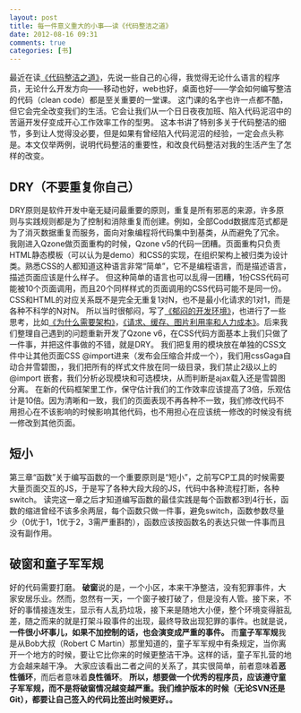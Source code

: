 ```yaml
---
layout: post
title: 每一件意义重大的小事——读《代码整洁之道》
date: 2012-08-16 09:31
comments: true
categories: [书]
---
```

最近在读<a href="http://union.dangdang.com/transfer.php?sys_id=1&amp;ad_type=10&amp;from=P-298749&amp;backurl=http%3A%2F%2Fproduct.dangdang.com%2Fproduct.aspx%3Fproduct_id%3D20750190">《代码整洁之道》</a>，先说一些自己的心得，我觉得无论什么语言的程序员，无论什么开发方向——移动也好，web也好，桌面也好——学会如何编写整洁的代码（clean code）都是至关重要的一堂课。
这门课的名字也许一点都不酷，但它会完全改变我们的生活。它会让我们从一个日日夜夜加班、陷入代码泥沼中的苦逼开发仔变成开心工作效率工作的型男。
这本书讲了特别多关于代码整洁的细节，多到让人觉得没必要，但是如果有曾经陷入代码泥沼的经验，一定会点头称是。本文仅举两例，说明代码整洁的重要性，和改良代码整洁对我的生活产生了怎样的改变。
<h2>DRY（不要重复你自己）</h2>
DRY原则是软件开发中毫无疑问最重要的原则，重复是所有邪恶的来源，许多原则与实践规则都是为了控制和消除重复而创建。例如，全部Codd数据库范式都是为了消灭数据重复而服务，面向对象编程将代码集中到基类，从而避免了冗余。
我刚进入Qzone做页面重构的时候，Qzone v5的代码一团糟。页面重构只负责HTML静态模板（可以认为是demo）和CSS的实现，在组织架构上被归类为设计类。熟悉CSS的人都知道这种语言非常“简单”，它不是编程语言，而是描述语言，描述页面应该是什么样子。
但这种简单的语言也可以乱得一团糟，1份CSS代码可能被10个页面调用，而且20个同样样式的页面调用的CSS代码可能不是同一份。CSS和HTML的对应关系既不是完全无重复1对N，也不是最小化请求的1对1，而是各种不科学的N对N。
所以当时很郁闷，写了<a href="http://yuguo.us/weblog/fml/">《郁闷的开发环境》</a>，也进行了一些思考，比如<a href="http://yuguo.us/weblog/front-end-ia/">《为什么需要架构》</a>，<a href="http://yuguo.us/weblog/request-cache-image-developer/">《请求、缓存、图片利用率和人力成本》</a>。后来我们整理自己遇到的问题重新开发了Qzone v6，在CSS代码方面基本上我们只做了一件事，并把这件事做的不错，就是DRY。
我们把复用的模块放在单独的CSS文件中让其他页面CSS @import进来（发布会压缩合并成一个），我们用cssGaga自动合并雪碧图，，我们把所有的样式文件放在同一级目录，我们禁止2级以上的 @import 嵌套，我们分析必现模块和可选模块，从而判断是ajax载入还是雪碧图分离。
在新的代码框架里工作，保守估计我们的工作效率应该提高了3倍，乐观估计是10倍。因为清晰和一致，我们的页面表现不再各种不一致，我们修改代码不用担心在不该影响的时候影响其他代码，也不用担心在应该统一修改的时候没有统一修改到其他页面。
<h2>短小</h2>
第三章“函数”关于编写函数的一个重要原则是“短小”，之前写CP工具的时候需要大量页面交互的JS，于是写了各种大段大段的JS，代码中各种流程打断，各种switch。
读完这一章之后才知道编写函数的最佳实践是每个函数都3到4行长，函数的缩进曾经不该多余两层，每个函数只做一件事，避免switch，函数参数尽量少（0优于1，1优于2，3需严重斟酌），函数应该按函数名的表达只做一件事而且没有副作用。
<h2>破窗和童子军军规</h2>
好的代码需要打磨。
<strong>破窗</strong>说的是，一个小区，本来干净整洁，没有犯罪事件，大家安居乐业。然而，忽然有一天，一个窗子被打破了，但是没有人管。接下来，不好的事情接连发生，显示有人乱扔垃圾，接下来是随地大小便，整个环境变得脏乱差，随之而来的就是打架斗殴事件的出现，最终导致出现犯罪的事件。也就是说，<strong>一件<strong>很小</strong>坏事儿，如果不加控制的话，也会演变成严重的事件。</strong>
而<strong>童子军军规</strong>我是从Bob大叔（Robert C Martin）那里知道的，童子军军规中有条规定，当你离开一个地方的时候，要让它比你来的时候更整洁干净。这样的话，童子军扎营的地方会越来越干净。
大家应该看出二者之间的关系了，其实很简单，前者意味着<strong>恶性循环</strong>，而后者意味着<strong>良性循环</strong>。
<strong>所以，想要做一个优秀的程序员，应该遵守童子军军规，而不是将破窗情况越变越严重。我们维护版本的时候（无论SVN还是Git），都要让自己签入的代码比签出时候更好。。</strong>
